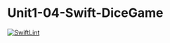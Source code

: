 # Unit1-04-Swift-DiceGame
[![SwiftLint](https://github.com/ICS4U-Programming-RemyS/Unit1-04-Swift-DiceGame/workflows/SwiftLint/badge.svg)](https://github.com/ICS4U-Programming-RemyS/Unit1-04-Swift-DiceGame/actions)
